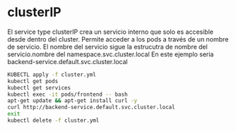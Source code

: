 # clusterIP
El service type clusterIP crea un servicio interno que solo es accesible desde dentro del cluster.
Permite acceder a los pods a través de un nombre de servicio.
El nombre del servicio sigue la estrucutra de nombre del servicio.nombre del namespace.svc.cluster.local
En este ejemplo seria backend-service.default.svc.cluster.local

```bash
KUBECTL apply -f cluster.yml
kubectl get pods
kubectl get services
kubectl exec -it pods/frontend -- bash
apt-get update && apt-get install curl -y
curl http://backend-service.default.svc.cluster.local
exit
kubectl delete -f cluster.yml
```